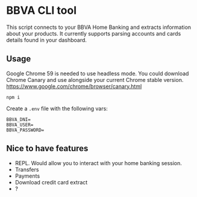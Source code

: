 # BBVA CLI tool

This script connects to your BBVA Home Banking and extracts information about your products.
It currently supports parsing accounts and cards details found in your dashboard.

## Usage
Google Chrome 59 is needed to use headless mode. You could download Chrome Canary and use alongside your current Chrome stable version.
https://www.google.com/chrome/browser/canary.html
```
npm i
```
Create a `.env` file with the following vars:
```
BBVA_DNI=
BBVA_USER=
BBVA_PASSWORD=
```
## Nice to have features
- REPL. Would allow you to interact with your home banking session.
- Transfers
- Payments
- Download credit card extract
- ?
